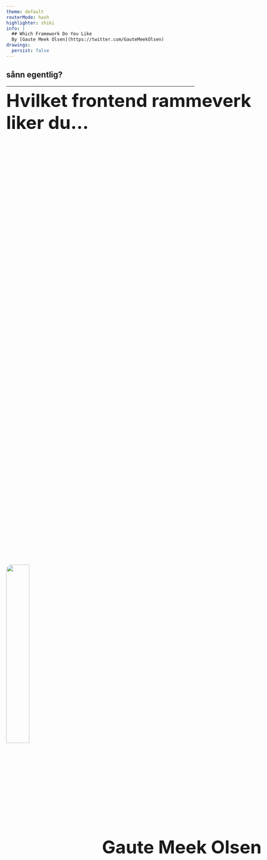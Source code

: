 ```yaml
---
theme: default
routerMode: hash
highlighter: shiki
info: |
  ## Which Framework Do You Like
  By [Gaute Meek Olsen](https://twitter.com/GauteMeekOlsen)
drawings:
  persist: false
---
```


# Hvilket frontend rammeverk liker du...

<h2 v-click>sånn egentlig?</h2>

---

<div class="row">
  <img src="/gaute.jpg">
  <div class="column">
    <h1>Gaute Meek Olsen</h1>
    <Capra/>
  </div>
</div>

<style>
.row{
  display: flex;
  justify-content: center;
  align-items: center;
  height: 100%;
  gap: 5rem;
}

.column{
  display: flex;
  flex-direction: column;
  justify-content: center;
}

img{
  height: 320px;
  border-radius: 40px;
}

h1{
  font-size: 3rem;
}
</style>

---

# Men først, hvorfor trenger du et frontend rammeverk?

---

# Smertepunkter

```html{all|11}
<body>
  <div id="app">
    <h1>My Vanilla ToDo</h1>
    <section>
      <label>
        What to do?
        <input type="text" id="todo-input"/>
      </label>
      <button id="todo-add" disabled>Add</button>
    </section>
    <ul></ul>
    <button id="dark-switch"></button>
  </div>
  <script type="module" src="/main.js"></script>
  <script type="module" src="/darkMode.js"></script>
</body>
```

---

# Smertepunkter

##### Oppbygging av dynamisk HTML

```js{2-10}
function addTodo(){
  const li = document.createElement('li')
  const span = document.createElement('span')
  span.innerText = input.value
  const close = document.createElement('button')
  close.innerText = 'x'
  li.appendChild(span)
  li.appendChild(close)
  list.appendChild(li)
  close.addEventListener('click', () => list.removeChild(li))
  input.value = ''
  handleDisableButton()
}
```

---

# Smertepunkter

##### Oppbygging av dynamisk HTML

```js{5,9}
function setDarkMode(){
  if(isDark){
    document.documentElement.classList.add('dark')
    localStorage.setItem('darkMode', 'on')
    darkSwitch.innerHTML = `<svg xmlns="http://www.w3.org/2000/svg" xmlns:xlink="http://www.w3.org/1999/xlink" aria-hidden="true" role="img" width="32" height="32" preserveAspectRatio="xMidYMid meet" viewBox="0 0 256 256"><path fill="currentColor" d="M128 60a68 68 0 1 0 68 68a68.1 68.1 0 0 0-68-68Zm0 120a52 52 0 1 1 52-52a52 52 0 0 1-52 52Zm-8-144V16a8 8 0 0 1 16 0v20a8 8 0 0 1-16 0ZM43.1 54.5a8.1 8.1 0 1 1 11.4-11.4l14.1 14.2a8 8 0 0 1 0 11.3a8.1 8.1 0 0 1-11.3 0ZM36 136H16a8 8 0 0 1 0-16h20a8 8 0 0 1 0 16Zm32.6 51.4a8 8 0 0 1 0 11.3l-14.1 14.2a8.3 8.3 0 0 1-5.7 2.3a8.5 8.5 0 0 1-5.7-2.3a8.1 8.1 0 0 1 0-11.4l14.2-14.1a8 8 0 0 1 11.3 0ZM136 220v20a8 8 0 0 1-16 0v-20a8 8 0 0 1 16 0Zm76.9-18.5a8.1 8.1 0 0 1 0 11.4a8.5 8.5 0 0 1-5.7 2.3a8.3 8.3 0 0 1-5.7-2.3l-14.1-14.2a8 8 0 0 1 11.3-11.3ZM248 128a8 8 0 0 1-8 8h-20a8 8 0 0 1 0-16h20a8 8 0 0 1 8 8Zm-60.6-59.4a8 8 0 0 1 0-11.3l14.1-14.2a8.1 8.1 0 0 1 11.4 11.4l-14.2 14.1a8.1 8.1 0 0 1-11.3 0Z"></path></svg>`
  }else{
    document.documentElement.classList.remove('dark')
    localStorage.removeItem('darkMode')
    darkSwitch.innerHTML = `<svg xmlns="http://www.w3.org/2000/svg" xmlns:xlink="http://www.w3.org/1999/xlink" aria-hidden="true" role="img" width="32" height="32" preserveAspectRatio="xMidYMid meet" viewBox="0 0 256 256"><path fill="currentColor" d="M224.3 150.3a8.1 8.1 0 0 0-7.8-5.7l-2.2.4A84 84 0 0 1 111 41.6a5.7 5.7 0 0 0 .3-1.8a7.9 7.9 0 0 0-10.3-8.1a100 100 0 1 0 123.3 123.2a7.2 7.2 0 0 0 0-4.6ZM128 212A84 84 0 0 1 92.8 51.7a99.9 99.9 0 0 0 111.5 111.5A84.4 84.4 0 0 1 128 212Z"></path></svg>`
  }
}
```

---

# Smertepunkter

```js{1,3,5|4,6-11|11,13-15,19}
const list = document.querySelector('ul')

const addButton = document.querySelector('#todo-add')
addButton.addEventListener('click', addTodo)
const input = document.querySelector('#todo-input')
input.addEventListener('keypress', event => {
  if (event.key === 'Enter') {
    addTodo()
  }
})
input.addEventListener('input', handleDisableButton)

function handleDisableButton(){
  addButton.disabled = !input.value
}

function addTodo(){
  // ...
  handleDisableButton()
}
```

---

# Smertepunkter

### State

- Ligger i DOM
  - eller
- Synce med DOM selv

---

# Hva er et frontend rammeverk?

<ul v-click>
<li>Abstraksjon</li>
<li>Oppsett/struktur for å lage HTML, JS og CSS</li>
<li>Lar deg utvikle UI komponenter</li>
<li>Holder på data</li>
<li>Reaktiv UI basert på data</li>
</ul>

---
  
<BarChart title="State of JS 21 - Usage" postfix="%" :bars="[
  { name: 'React', points: 80 }, 
  { name: 'Vue', points: 51 }, 
  { name: 'Angular', points: 54 },
  { name: 'Svelte', points: 20 },
  { name: 'Preact', points: 14 },
  { name: 'Ember', points: 9 },
  { name: 'Lit', points: 7 },
  { name: 'Alpine', points: 6 },
  { name: 'Solid', points: 3 },
  { name: 'Stimulus', points: 2 },
  ]"/>

---

<BarChart title="NPM Installs Weekly" :bars="[
  { name: 'React', points: 15_200_000 }, 
  { name: 'Vue', points: 3_100_000 }, 
  { name: 'Angular', points: 2_900_000 },
  { name: 'Svelte', points: 260_000 },
  { name: 'Preact', points: 1_100_000 },
  { name: 'Ember', points: 3_700 },
  { name: 'Lit', points: 120_000 },
  { name: 'Alpine', points: 86_000 },
  { name: 'Solid', points: 17_000 },
  { name: 'Stimulus', points: 157_000 },
  ]"/>

---

<BarChart title="GitHub Stars" :bars="[
  { name: 'React', points: 184_000 }, 
  { name: 'Vue', points: 194_000 }, 
  { name: 'Angular', points: 80_000 },
  { name: 'Svelte', points: 57_000 },
  { name: 'Preact', points: 31_000 },
  { name: 'Ember', points: 22_000 },
  { name: 'Lit', points: 11_000 },
  { name: 'Alpine', points: 20_000 },
  { name: 'Solid', points: 16_000 },
  { name: 'Stimulus', points: 11_000 },
  ]"/>


---

<BarChart title="Developer Tools Extension Installs" :bars="[
  { name: 'React', points: 140_000+3_000_000 }, 
  { name: 'Vue', points: 90_000+1_200_000 }, 
  { name: 'Angular', points: 100_000 },
  { name: 'Svelte', points: 2_000+10_000 },
  { name: 'Preact', points: 1_000+6_000 },
  { name: 'Ember', points: 2_000+40_000 },
  { name: 'Alpine', points: 1_000+9_000 },
  ]"/>

---

<BarChart title="Stackoverflow Watchers" :bars="[
  { name: 'React', points: 309_000 }, 
  { name: 'Vue', points: 84_200 }, 
  { name: 'Angular', points: 178_000 },
  { name: 'Svelte', points: 2_300 },
  { name: 'Preact', points: 225 },
  { name: 'Ember', points: 5_100 },
  { name: 'Lit', points: 49 },
  { name: 'Alpine', points: 232 },
  { name: 'Solid', points: 26 },
  { name: 'Stimulus', points: 119 },
  ]"/>

---

<BarChart title="Slått sammen" postfix="%" :bars="[
  { name: 'React', points: Number(([32.5,66.2,29.4,68.2,53.3].reduce((acc, p) => acc + p, 0)/5).toFixed(1)) },
  { name: 'Vue', points: Number(([20.7,13.5,31,28,14.5].reduce((acc, p) => acc + p, 0)/5).toFixed(1)) },
  { name: 'Angular', points: Number(([22,12.6,12.8,2.2,30.7].reduce((acc, p) => acc + p, 0)/5).toFixed(1)) },
  { name: 'Svelte', points: Number(([8.1,1.1,9.1,0.3,0.4].reduce((acc, p) => acc + p, 0)/5).toFixed(1)) },
  { name: 'Preact', points: Number(([5.7,4.8,5,0.2,0].reduce((acc, p) => acc + p, 0)/5).toFixed(1)) },
  { name: 'Ember', points: Number(([3.7,0,3.5,0.9,0.9].reduce((acc, p) => acc + p, 0)/5).toFixed(1)) },
  { name: 'Lit', points: Number(([2.8,0.5,1.8,0,0].reduce((acc, p) => acc + p, 0)/5).toFixed(1)) },
  { name: 'Alpine', points: Number(([2.4,0.4,3.2,0.2,0].reduce((acc, p) => acc + p, 0)/5).toFixed(1)) },
  { name: 'Solid', points: Number(([1.2,0.1,2.6,0,0].reduce((acc, p) => acc + p, 0)/5).toFixed(1)) },
  { name: 'Stimulus', points: Number(([0.8,0.7,1.8,0,0].reduce((acc, p) => acc + p, 0)/5).toFixed(1)) },
  ]"/>

---

## Bli med å gi din stemme

<div class="center">
  <img src="/qr-vote.png" alt="QR code"/>
  <a href="https://gaute-talks.netlify.app/which-framework-do-you-like-voting/" target="_blank">https://gaute-talks.netlify.app/which-framework-do-you-like-voting/</a>
</div>

<style>
  img{
    border-radius: 15px;
    height: 35%;
    width: 35%;
  }

  .center{
    display: flex;
    flex-direction: column;
    align-items: center;
    margin-top: 15px;
    gap: 15px;
  }
</style>

---

# Hvilken foretrekker du?

<section class="options">
  <div><logos-react class="text-9xl"/></div>
  <div><logos-angular-icon class="text-9xl"/></div>
  <div><logos-vue class="text-9xl"/></div>
  <div><logos-svelte-icon class="text-9xl"/></div>
  <div><mdi-head-question-outline class="text-9xl"/></div>
</section>
<Voting :index="1" votekey="prefers"/>

---

<Vote title="Hvilken foretrekker du?" votekey="prefers"/>

---

# React

- Public release 2013
- Current release v18
- Av Facebook / Meta
- ~~Library~~
- Virtual DOM
- 2019 React hooks

---

## React komponent

```jsx
export function MyButton() {
  return (
    <button>Click me</button>
  );
}
```

---

## React komponent

```jsx{1,6}
import { MyButton } from './MyButton'

function MyApp() {
  return (
    <div>
      <MyButton />
    </div>
  );
}
```

---

## React data

```jsx
function Counter() {
  let count = 0
  
  return (
    <>
      <span>Count is {count}</span>
      <button onClick={() => count++}>Bump</button>
    </>
  );
}
```

<span class="text-5xl">🙅</span>

---

## React data

```jsx
function Counter() {
  const [count, setCount] = useState(0)
  
  return (
    <>
      <span>Count is {count}</span>
      <button onClick={() => setCount(count + 1)}>Bump</button>
    </>
  );
}
```

---

# Angular

- Ikke AngularJS
- Initial release 2016
- Current release v13
- Av Google
- TypeScript only
- Decorators
- Dependency injection

---

## Angular komponent

*my-button.component.ts*:
```ts
@Component({
  selector: 'app-my-button',
  templateUrl: './my-button.component.html',
  styleUrls: ['./my-button.component.css']
})
export class MyButtonComponent {
  constructor() {}
}
```

**my-button.component.html**:
```html
<button>Click me</button>
```

---

## Angular komponent

*app.module.ts*:
```ts{4}
@NgModule({
  declarations: [
    AppComponent,
    MyButtonComponent,
  ],
  bootstrap: [AppComponent]
})
export class AppModule { }
```

*html fil*:
```html
<div>
  <app-my-button></app-my-button>
</div>
```

---

## Angular data

```ts
@Component({
  selector: 'app-counter',
  templateUrl: './counter.component.html',
})
export class CounterComponent {
  count = 0
  increment(){
    this.count++
  }
}
```

```html
<span>Count is {{count}}</span>
<button (click)="increment()">Bump</button>
```

---

# Vue

- Initial release 2013
- Av Evan You
- Full time siden 2016
- Virtual DOM
- Progressive framework
- 2020 Composition API

---

## Vue komponent

```vue
<script setup lang="ts">
</script>

<template>
  <button>Click me</button>
</template>

<style scoped>
button {
  cursor: pointer;
}
</style>
```

---

## Vue komponent

```vue{2,7}
<script setup lang="ts">
import MyButton from './MyButton.vue'
</script>

<template>
  <div>
    <MyButton/>
  </div>
</template>
```

---

## Vue data

```vue
<script setup lang="ts">
const count = ref(0)
</script>

<template>
  <span>Count is {{count}}</span>
  <button @click="count++">Bump</button>
</template>
```

---

# Svelte

- Initial release 2016
- Av Rich Harris
- Compiler

---

## Svelte komponent

```svelte
<script lang="ts">
</script>

<button>Click me</button>

<style>
button {
  cursor: pointer;
}
</style>
```

---

## Svelte komponent

```svelte
<script lang="ts">
import MyButton from './MyButton.svelte'
</script>

<div>
  <MyButton/>
</div>
```

---

## Svelte data

```svelte
<script lang="ts">
let count = 0
</script>

<template>
  <span>Count is {count}</span>
  <button on:click={() => count++}>Bump</button>
</template>
```

---

# Hva er viktig for et framework?

* Utvikler opplevelse
* Performance
* Økosystem

---
layout: center
---
# Utivkler opplevelse - 💯 poeng

---

# JavaScript eller TypeScript?

<section class="options">
  <div><logos-javascript class="text-9xl"/></div>
  <div><logos-typescript-icon class="text-9xl"/></div>
</section>
<Voting :index="2" votekey="language"/>

---

<Vote title="JavaScript eller TypeScript?" votekey="language"/>

---

# Template

<section class="options">

<div>
JSX

```jsx
function MyComponent() {
  const world = 'CapraCon'
  return (
    <>
      <h1>Hello {world}</h1>
      <p>Do you like JSX?</p>
    </>
  );
}
```

</div>
<div>
HTML

```html
<h1>Hello {{world}}</h1>
<p>Do you like HTML?</p>
```

</div>
<div>
Single File Comonent

```svelte
<script>
const world = 'CapraCon'
</script>

<h1>Hello {world}</h1>
<p>Do you like SFC?</p>

<style></style>
```

</div>
</section>

<Voting :index="3" votekey="template"/>

---

<Vote title="Template" votekey="template"/>

---

# Conditional rendering

<section class="options">

<div>
Short circuit

```jsx
{ day && <p>☀️</p> }
```

</div>
<div>
Directive

```html
<p v-if="day">☀️</p>
```

</div>
<div>
Svelte syntax

```svelte
{#if day}
  <p>☀️</p>
{/if}
```

</div>
</section>

<Voting :index="4" votekey="if"/>

---

---

# Conditional rendering - else

<section class="options">

<div>
Short circuit

```jsx
{day ? (
  <p>☀️</p>
) : (
  <p>🌑</p>
)}
```

</div>
<div>
Directive - Angular

```html
<p *ngIf="day; else night">☀️</p>
<ng-template #night>
  <p>🌑</p>
</ng-template>
```

</div>
<div>
Directive - Vue

```html
<p v-if="day">☀️</p>
<p v-else>🌑</p>
```

</div>
<div>
Svelte syntax

```svelte
{#if day}
	<p>☀️</p>
{:else}
	<p>🌑</p>
{/if}
```

</div>
</section>

<Voting :index="5" votekey="ifelse"/>

---

# Liste

<section class="options grid">

<div>
React

```jsx
<ul>
  {todos.map(todo => 
    <li key={todo.id}>{todo.text}</li>
  )}
</ul >
```

</div>
<div>
Angular

```html
<ul>
  <li
    *ngFor="let todo of todos; trackBy: trackByFn" 
  >{{todo.text}}</li>
</ul>
```

</div>
<div>
Vue

```html
<ul>
  <li v-for="todo in todos" :key="todo.id">{{todo.text}}</li>
</ul>
```

</div>
<div>
Svelte

```svelte
<ul>
  {#each todos as todo (todo.id)}
    <li>{todo}</li>
  {/each}
</ul>
```

</div>
</section>

<Voting :index="6" votekey="list"/>

---

# State - primitive verdier

<section class="options grid">

<div>
React

```jsx
const [count, setCount] = useState(0)
const bump = () => setCount(count + 1)
```

</div>
<div>
Angular

```ts
class MyComponent {
  count = 0
  bump(){
    this.count++
  }
}
```

</div>
<div>
Vue

```js
const count = ref(0)
const bump = () => count.value++
```

</div>
<div>
Svelte

```js
let count = 0
const bump = () => count++
```

</div>
</section>

<Voting :index="7" votekey="state"/>

---

# State - objekter

<section class="options grid">

<div>
React

```jsx
const [position, setPosition] = useState({ x: 0, y: 0 })
const moveX = (x) => setPosition({...position, x: x})
```

</div>
<div>
Angular

```ts
class MyComponent {
  position = { x: 0, y: 0 }
  moveX(x: number){
    this.position.x = x
  }
}
```

</div>
<div>
Vue

```js
const position = reactive({ x: 0, y: 0 })
const moveX = (x) => position.x = x
```

</div>
<div>
Svelte

```js
const position = { x: 0, y: 0 }
const moveX = (x) => position.x = x
```

</div>
</section>

<Voting :index="8" votekey="stateobject"/>

---

# Beregnet verdi

<section class="options grid">

<div>
React

```jsx
const [count, setCount] = useState(0)
const double = count * 2
```

</div>
<div>
Angular

```ts
class MyComponent {
  count = 0
  double(){
    return this.count * 2
  }
}
```

</div>
<div>
Vue

```js
const count = ref(0)
const double = computed(() => count.value * 2)
```

</div>
<div>
Svelte

```js
let count = 0
$: double = count * 2
```

</div>
</section>

<Voting :index="9" votekey="computed"/>

---

# Global state

<section class="options">

<div>
React

```jsx
export const StoreContext = createContext()

export function StoreProvider({ children }) {
  const [todos, setTodos] = useState([])
  return (
    <StoreContext.Provider value={{todos, setTodos}}>
      {children}
    </StoreContext.Provider>
  )
}
```
```jsx
import { StoreContext } from './StoreProvider'

export function DeleteTodos() {
  const { todos, setTodos } = useContext(StoreContext);
  return (
    <button onClick={() => setTodos([])}>
      Delete {todos.length} todos
    </button>
  )
}
```

</div>

</section>
<Voting :index="9" votekey="global"/>

<style>
  h1{ 
    position: absolute;
  }
</style>

---

# Global state

<section class="options">
<div>
Angular

```ts
@Injectable({
  providedIn: 'root'
})
export class StoreService {
  todos = new BehaviorSubject<string[]>([])
}
```
```ts
@Component({
  selector: 'app-delete-todos',
  templateUrl: './delete-todos.component.html',
  styleUrls: ['./delete-todos.component.css']
})
export class DeleteTodosComponent {
  constructor(private storeService: StoreService) {}

  deleteTodos(){
    this.storeService.todos.next([])
  }
}
```
```html
<button (click)="deleteTodos()">
  Delete {{storeService.todos.length}} todos
</button>
```

</div>
</section>
<Voting :index="9" votekey="global"/>


<style>
  h1{ 
    margin-bottom: -80px !important;
  }
</style>

---

# Global state

<section class="options">
<div>
Vue

```js
export const store = reactive({
  todos: []
})
```
```vue
<script setup>
import { store } from './store'
</script>

<template>
  <button @click="store.todos = []">
    Delete {{store.todos.length}} todos
  </button>
</template>
```

</div>
<div>
Svelte

```js
export const store = writable({
  todos: []
});
```
```svelte
import { store } from "./store";

<button on:click={() => $store.todos = []}>
  Delete {$store.todos.length} todos
</button>
```

</div>
</section>

<Voting :index="9" votekey="global"/>

---

props
events up
lifecycle
watch effect